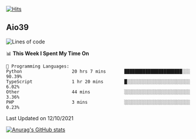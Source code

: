 [![Hits](https://hits.seeyoufarm.com/api/count/incr/badge.svg?url=https%3A%2F%2Fgithub.com%2Faio39&count_bg=%2339C5BB&title_bg=%23555555&icon=&icon_color=%23E7E7E7&title=hits&edge_flat=false)](https://hits.seeyoufarm.com)

## Aio39

<!--START_SECTION:waka-->
![Lines of code](https://img.shields.io/badge/From%20Hello%20World%20I%27ve%20Written-782215%20lines%20of%20code-blue)

📊 **This Week I Spent My Time On** 

```text
💬 Programming Languages: 
Python                   20 hrs 7 mins       ██████████████████████░░░   90.39% 
TypeScript               1 hr 20 mins        █░░░░░░░░░░░░░░░░░░░░░░░░   6.02% 
Other                    44 mins             ░░░░░░░░░░░░░░░░░░░░░░░░░   3.36% 
PHP                      3 mins              ░░░░░░░░░░░░░░░░░░░░░░░░░   0.23%

```


 Last Updated on 12/10/2021
<!--END_SECTION:waka-->
[![Anurag's GitHub stats](https://github-readme-stats.vercel.app/api?username=aio39)](https://github.com/anuraghazra/github-readme-stats)

<!--
**aio39/aio39** is a ✨ _special_ ✨ repository because its `README.md` (this file) appears on your GitHub profile.

Here are some ideas to get you started:

- 🔭 I’m currently working on ...
- 🌱 I’m currently learning ...
- 👯 I’m looking to collaborate on ...
- 🤔 I’m looking for help with ...
- 💬 Ask me about ...
- 📫 How to reach me: ...
- 😄 Pronouns: ...
- ⚡ Fun fact: ...
-->
